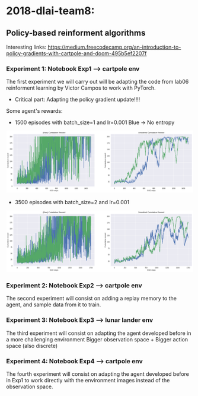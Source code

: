 # 2018-dlai-team8: 
## Policy-based reinforment algorithms
Interesting links:
https://medium.freecodecamp.org/an-introduction-to-policy-gradients-with-cartpole-and-doom-495b5ef2207f 

### Experiment 1: Notebook Exp1 --> cartpole env
The first experiment we will carry out will be adapting the code from lab06 reinforment learning by Victor Campos to work with PyTorch.

- Critical part: Adapting the policy gradient update!!!!

Some agent's rewards:
- 1500 episodes with batch_size=1 and lr=0.001
Blue -> No entropy

<img src="captures/1500ep_1bs_0.001lr.png"/>

- 3500 episodes with batch_size=2 and lr=0.001

<img src="captures/3500ep_2bs_0.001.png"/>

### Experiment 2: Notebook Exp2 --> cartpole env
The second experiment will consist on adding a replay memory to the agent, and sample data from it to train.

### Experiment 3: Notebook Exp3 --> lunar lander env
The third experiment will consist on adapting the agent developed before in a more challenging environment
Bigger observation space + Bigger action space (also discrete)


### Experiment 4: Notebook Exp4 --> cartpole env
The fourth experiment will consist on adapting the agent developed before in Exp1 to work directly with the environment images instead of the observation space.

